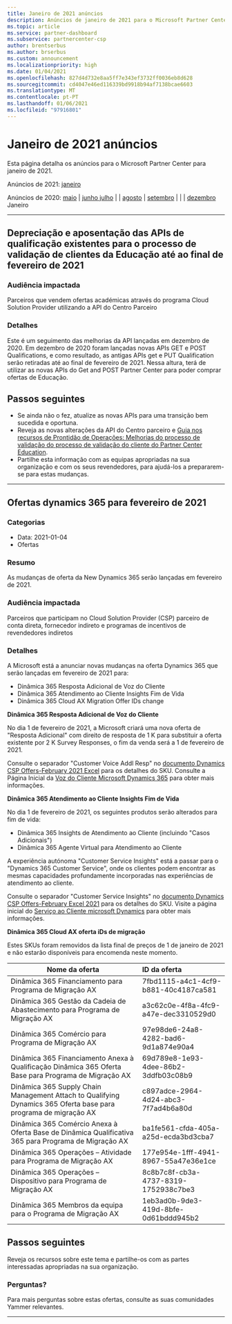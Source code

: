 ```yaml
---
title: Janeiro de 2021 anúncios
description: Anúncios de janeiro de 2021 para o Microsoft Partner Center, incluindo novas capacidades, promoções, ofertas, mercados ou alterações às ofertas existentes.
ms.topic: article
ms.service: partner-dashboard
ms.subservice: partnercenter-csp
author: brentserbus
ms.author: brserbus
ms.custom: announcement
ms.localizationpriority: high
ms.date: 01/04/2021
ms.openlocfilehash: 827d4d732e8aa5ff7e343ef3732ff0036eb8d628
ms.sourcegitcommit: cd4047e46ed116339bd9918b94af7138bcae6603
ms.translationtype: MT
ms.contentlocale: pt-PT
ms.lasthandoff: 01/06/2021
ms.locfileid: "97916801"
---
```

# <a name="january-2021-announcements"></a>Janeiro de 2021 anúncios

Esta página detalha os anúncios para o Microsoft Partner Center para janeiro de 2021.

Anúncios de 2021: [janeiro](2021-january.md)

Anúncios de 2020: [maio](2020-may.md)  |  [junho julho](2020-june.md)  |  [](2020-july.md)  |  [agosto](2020-august.md)  |  [setembro](2020-september.md)  |  [](2020-October.md)  |  [](2020-november.md)  |  [dezembro](2020-december.md) Janeiro

________________
## <a name="deprecation-and-retirement-of-existing-get-and-put-qualification-apis-for-the-education-customer-validation-process-by-the-end-of-february-2021"></a><a name="2"></a>Depreciação e aposentação das APIs de qualificação existentes para o processo de validação de clientes da Educação até ao final de fevereiro de 2021

### <a name="impacted-audience"></a>Audiência impactada

Parceiros que vendem ofertas académicas através do programa Cloud Solution Provider utilizando a API do Centro Parceiro

### <a name="details"></a>Detalhes 

Este é um seguimento das melhorias da API lançadas em dezembro de 2020. Em dezembro de 2020 foram lançadas novas APIs GET e POST Qualifications, e como resultado, as antigas APIs get e PUT Qualification serão retiradas até ao final de fevereiro de 2021. Nessa altura, terá de utilizar as novas APIs do Get and POST Partner Center para poder comprar ofertas de Educação. 

## <a name="next-steps"></a>Passos seguintes

- Se ainda não o fez, atualize as novas APIs para uma transição bem sucedida e oportuna.
- Reveja as novas alterações da API do Centro parceiro e [Guia nos recursos de Prontidão de Operações: Melhorias do processo de validação do processo de validação do cliente do Partner Center Education](https://partner.microsoft.com/resources/collection/partner-center-edu-validation-enhancements#/).
- Partilhe esta informação com as equipas apropriadas na sua organização e com os seus revendedores, para ajudá-los a prepararem-se para estas mudanças.

_____________

## <a name="dynamics-365-offers-for-february-2021"></a><a name="1"></a>Ofertas dynamics 365 para fevereiro de 2021

### <a name="categories"></a>Categorias

- Data: 2021-01-04
- Ofertas

### <a name="summary"></a>Resumo

As mudanças de oferta da New Dynamics 365 serão lançadas em fevereiro de 2021.

### <a name="impacted-audience"></a>Audiência impactada

Parceiros que participam no Cloud Solution Provider (CSP) parceiro de conta direta, fornecedor indireto e programas de incentivos de revendedores indiretos

### <a name="details"></a>Detalhes

A Microsoft está a anunciar novas mudanças na oferta Dynamics 365 que serão lançadas em fevereiro de 2021 para:

- Dinâmica 365 Resposta Adicional de Voz do Cliente
- Dinâmica 365 Atendimento ao Cliente Insights Fim de Vida
- Dinâmica 365 Cloud AX Migration Offer IDs change

**Dinâmica 365 Resposta Adicional de Voz do Cliente**

No dia 1 de fevereiro de 2021, a Microsoft criará uma nova oferta de "Resposta Adicional" com direito de resposta de 1 K para substituir a oferta existente por 2 K Survey Responses, o fim da venda será a 1 de fevereiro de 2021.

Consulte o separador "Customer Voice Addl Resp" no [documento Dynamics CSP Offers-February 2021 Excel](https://partner.microsoft.com/resources/detail/dynamics-csp-offers-february-2021-xls) para os detalhes do SKU. Consulte a Página Inicial da [Voz do Cliente Microsoft Dynamics 365](https://dynamics.microsoft.com/en-us/customer-voice/overview/) para obter mais informações.

**Dinâmica 365 Atendimento ao Cliente Insights Fim de Vida**

No dia 1 de fevereiro de 2021, os seguintes produtos serão alterados para fim de vida:

- Dinâmica 365 Insights de Atendimento ao Cliente (incluindo "Casos Adicionais")
- Dinâmica 365 Agente Virtual para Atendimento ao Cliente

A experiência autónoma "Customer Service Insights" está a passar para o "Dynamics 365 Customer Service", onde os clientes podem encontrar as mesmas capacidades profundamente incorporadas nas experiências de atendimento ao cliente.  

Consulte o separador "Customer Service Insights" no [documento Dynamics CSP Offers-February Excel 2021](https://partner.microsoft.com/resources/detail/dynamics-csp-offers-february-2021-xls) para os detalhes do SKU. Visite a página inicial do [Serviço ao Cliente microsoft Dynamics](https://dynamics.microsoft.com/customer-service/overview/) para obter mais informações.

**Dinâmica 365 Cloud AX oferta iDs de migração**

Estes SKUs foram removidos da lista final de preços de 1 de janeiro de 2021 e não estarão disponíveis para encomenda neste momento. 

   |**Nome da oferta**|**ID da oferta**|
   |-------------------|:------|
   |Dinâmica 365 Financiamento para Programa de Migração AX|7fbd1115-a4c1-4cf9-b881-40c4187ca581|
   |Dinâmica 365 Gestão da Cadeia de Abastecimento para Programa de Migração AX|a3c62c0e-4f8a-4fc9-a47e-dec3310529d0|
   |Dinâmica 365 Comércio para Programa de Migração AX|97e98de6-24a8-4282-bad6-9d1a874e90a4|
   |Dinâmica 365 Financiamento Anexa à Qualificação Dinâmica 365 Oferta Base para Programa de Migração AX|69d789e8-1e93-4dee-86b2-3ddfb03c08b9|
   |Dinâmica 365 Supply Chain Management Attach to Qualifying Dynamics 365 Oferta base para programa de migração AX|c897adce-2964-4d24-abc3-7f7ad4b6a80d|
   |Dinâmica 365 Comércio Anexa à Oferta Base de Dinâmica Qualificativa 365 para Programa de Migração AX|ba1fe561-cfda-405a-a25d-ecda3bd3cba7|
   |Dinâmica 365 Operações – Atividade para Programa de Migração AX|177e954e-1fff-4941-8967-55a47e36e1ce|
   |Dinâmica 365 Operações – Dispositivo para Programa de Migração AX|8c8b7c8f-cb3a-4737-8319-1752938c7be3|
   |Dinâmica 365 Membros da equipa para o Programa de Migração AX|1eb3ad0b-9de3-419d-8bfe-0d61bddd945b2|

## <a name="next-steps"></a>Passos seguintes

Reveja os recursos sobre este tema e partilhe-os com as partes interessadas apropriadas na sua organização. 

### <a name="questions"></a>Perguntas?

Para mais perguntas sobre estas ofertas, consulte as suas comunidades Yammer relevantes.

________________
